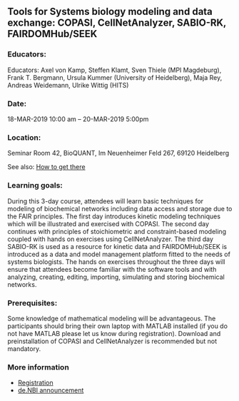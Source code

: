 ## Tools for Systems biology modeling and data exchange: COPASI, CellNetAnalyzer, SABIO-RK, FAIRDOMHub/SEEK 

### Educators: 
Educators:
Axel von Kamp, Steffen Klamt, Sven Thiele (MPI Magdeburg),
Frank T. Bergmann, Ursula Kummer (University of Heidelberg),
Maja Rey, Andreas Weidemann, Ulrike Wittig (HITS)

### Date:
18-MAR-2019 10:00 am – 20-MAR-2019 5:00pm

### Location:
Seminar Room 42, BioQUANT, Im Neuenheimer Feld 267, 69120 Heidelberg

See also: [How to get there](get_there.html)


### Learning goals:
During this 3-day course, attendees will learn basic techniques for modeling of biochemical networks including data access and storage due to the FAIR principles. The first day introduces kinetic modeling techniques which will be illustrated and exercised with COPASI. The second day continues with principles of stoichiometric and constraint-based modeling coupled with hands on exercises using CellNetAnalyzer. The third day SABIO-RK is used as a resource for kinetic data and FAIRDOMHub/SEEK is introduced as a data and model management platform fitted to the needs of systems biologists.
The hands on exercises throughout the three days will ensure that attendees become familiar with the software tools and with analyzing, creating, editing, importing, simulating and storing biochemical networks.

### Prerequisites:
Some knowledge of mathematical modeling will be advantageous.
The participants should bring their own laptop with MATLAB installed (if you do not have MATLAB please let us know during registration).
Download and preinstallation of COPASI and CellNetAnalyzer is recommended but not mandatory.


### More information
* [Registration](https://goo.gl/forms/6UNvjb7Amf0aZGmT2)
* [de.NBI announcement](https://www.denbi.de/training/467-tools-for-systems-biology-modeling-and-data-exchange-copasi-cellnetanalyzer-sabio-rk-fairdomhub-seek)

 